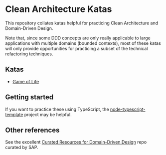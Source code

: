 # Clean Architecture Katas

This repository collates katas helpful for practicing Clean Architecture and Domain-Driven Design.

Note that, since some DDD concepts are only really applicable to large applications with multiple domains (bounded contexts), most of these katas will only provide opportunities for practicing a subset of the technical refactoring techniques.

## Katas

* [Game of Life](katas/game-of-life.md)

## Getting started

If you want to practice these using TypeScript, the [node-typescript-template](https://github.com/jbrunton/node-typescript-template) project may be helpful.

## Other references

See the excellent [Curated Resources for Domain-Driven Design](https://github.com/SAP/curated-resources-for-domain-driven-design/) repo curated by SAP.
